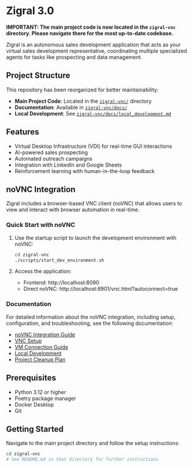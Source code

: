 # Zigral 3.0

**IMPORTANT: The main project code is now located in the `zigral-vnc` directory. Please navigate there for the most up-to-date codebase.**

Zigral is an autonomous sales development application that acts as your virtual sales development representative, coordinating multiple specialized agents for tasks like prospecting and data management.

## Project Structure

This repository has been reorganized for better maintainability:

- **Main Project Code**: Located in the [`zigral-vnc/`](./zigral-vnc/) directory
- **Documentation**: Available in [`zigral-vnc/docs/`](./zigral-vnc/docs/)
- **Local Development**: See [`zigral-vnc/docs/local_development.md`](./zigral-vnc/docs/local_development.md)

## Features

- Virtual Desktop Infrastructure (VDI) for real-time GUI interactions
- AI-powered sales prospecting
- Automated outreach campaigns
- Integration with LinkedIn and Google Sheets
- Reinforcement learning with human-in-the-loop feedback

## noVNC Integration

Zigral includes a browser-based VNC client (noVNC) that allows users to view and interact with browser automation in real-time.

### Quick Start with noVNC

1. Use the startup script to launch the development environment with noVNC:
   ```bash
   cd zigral-vnc
   ./scripts/start_dev_environment.sh
   ```

2. Access the application:
   - Frontend: http://localhost:8090
   - Direct noVNC: http://localhost:8901/vnc.html?autoconnect=true

### Documentation

For detailed information about the noVNC integration, including setup, configuration, and troubleshooting, see the following documentation:

- [noVNC Integration Guide](zigral-vnc/docs/novnc_integration_guide.md)
- [VNC Setup](zigral-vnc/docs/vnc_setup.md)
- [VM Connection Guide](zigral-vnc/docs/vm_connection.md)
- [Local Development](zigral-vnc/docs/local_development.md)
- [Project Cleanup Plan](zigral-vnc/docs/project_cleanup.md)

## Prerequisites

- Python 3.12 or higher
- Poetry package manager
- Docker Desktop
- Git

## Getting Started

Navigate to the main project directory and follow the setup instructions:

```bash
cd zigral-vnc
# See README.md in that directory for further instructions
```